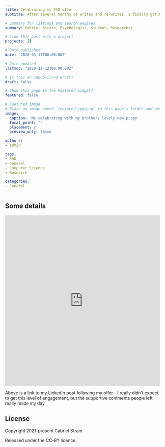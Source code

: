 ```yaml
---
title: Celebrating my PhD offer
subtitle: After several months of writes and re-writes, I finally got my PhD proposal approved with my supervisors and was offered an interview for funding with the computer science department here at UoM a few weeks ago. It was hard to tell just how well the interview went, but a few weeks later (last Tuesday), I finally recieved an email offering me full funding on a University scholarship for a PhD in computer science starting this September! I am completely over the moon - since I've been doing my MRes I have really falled in love with research, and I can't imagine anything more exciting than doing it professionally. 

# Summary for listings and search engines
summary: Gabriel Strain, Psychologist, Student, Researcher

# Link this post with a project
projects: []

# Date published
date: "2020-05-17T00:00:00Z"

# Date updated
lastmod: "2020-12-13T00:00:00Z"

# Is this an unpublished draft?
draft: false

# Show this page in the Featured widget?
featured: false

# Featured image
# Place an image named `featured.jpg/png` in this page's folder and customize its options here.
image:
  caption: 'Me celebrating with my brothers lovely new puppy'
  focal_point: ""
  placement: 2
  preview_only: false

authors:
- admin

tags:
- PhD
- General
- Computer Science
- Research

categories:
- General
---
```


## Some details

<iframe src="https://www.linkedin.com/embed/feed/update/urn:li:share:6798653923843444736" height="552" width="504" frameborder="0" allowfullscreen="" title="Embedded post"></iframe>

Above is a link to my LinkedIn post following my offer - I really didn't expect to get this level of engagement, but the supportive comments people left really made my day.

## License

Copyright 2021-present Gabriel Strain

Released under the CC-BY licence. 
